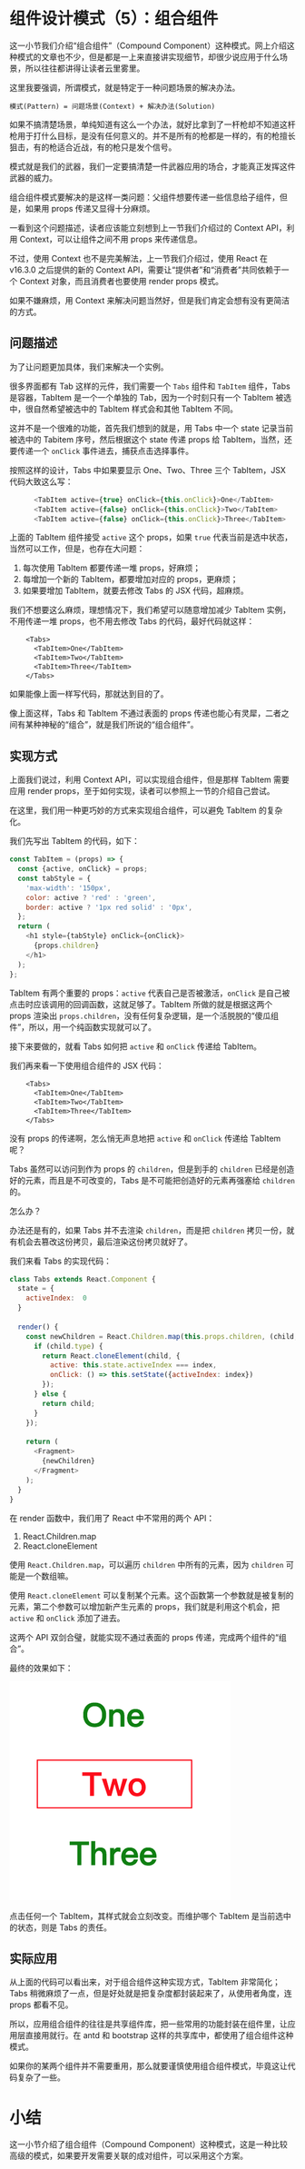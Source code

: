 

# 组件设计模式（5）：组合组件

这一小节我们介绍“组合组件”（Compound Component）这种模式。网上介绍这种模式的文章也不少，但是都是一上来直接讲实现细节，却很少说应用于什么场景，所以往往都讲得让读者云里雾里。

这里我要强调，所谓模式，就是特定于一种问题场景的解决办法。

```
模式(Pattern) = 问题场景(Context) + 解决办法(Solution)
```

如果不搞清楚场景，单纯知道有这么一个办法，就好比拿到了一杆枪却不知道这杆枪用于打什么目标，是没有任何意义的。并不是所有的枪都是一样的，有的枪擅长狙击，有的枪适合近战，有的枪只是发个信号。

模式就是我们的武器，我们一定要搞清楚一件武器应用的场合，才能真正发挥这件武器的威力。

组合组件模式要解决的是这样一类问题：父组件想要传递一些信息给子组件，但是，如果用 props 传递又显得十分麻烦。

一看到这个问题描述，读者应该能立刻想到上一节我们介绍过的 Context API，利用 Context，可以让组件之间不用 props 来传递信息。

不过，使用 Context 也不是完美解法，上一节我们介绍过，使用 React 在 v16.3.0 之后提供的新的 Context API，需要让“提供者”和“消费者”共同依赖于一个 Context 对象，而且消费者也要使用 render props 模式。

如果不嫌麻烦，用 Context 来解决问题当然好，但是我们肯定会想有没有更简洁的方式。

## 问题描述

为了让问题更加具体，我们来解决一个实例。

很多界面都有 Tab 这样的元件，我们需要一个 `Tabs` 组件和 `TabItem` 组件，Tabs 是容器，TabItem 是一个一个单独的 Tab，因为一个时刻只有一个 TabItem 被选中，很自然希望被选中的 TabItem 样式会和其他 TabItem 不同。

这并不是一个很难的功能，首先我们想到的就是，用 Tabs 中一个 state 记录当前被选中的 Tabitem 序号，然后根据这个 state 传递 props 给 TabItem，当然，还要传递一个 `onClick` 事件进去，捕获点击选择事件。

按照这样的设计，Tabs 中如果要显示 One、Two、Three 三个 TabItem，JSX 代码大致这么写：

```javascript
      <TabItem active={true} onClick={this.onClick}>One</TabItem>
      <TabItem active={false} onClick={this.onClick}>Two</TabItem>
      <TabItem active={false} onClick={this.onClick}>Three</TabItem> 
```

上面的 TabItem 组件接受 `active` 这个 props，如果 `true` 代表当前是选中状态，当然可以工作，但是，也存在大问题：

1. 每次使用 TabItem 都要传递一堆 props，好麻烦；
2. 每增加一个新的 TabItem，都要增加对应的 props，更麻烦；
3. 如果要增加 TabItem，就要去修改 Tabs 的 JSX 代码，超麻烦。

我们不想要这么麻烦，理想情况下，我们希望可以随意增加减少 TabItem 实例，不用传递一堆 props，也不用去修改 Tabs 的代码，最好代码就这样：

```
    <Tabs>
      <TabItem>One</TabItem>
      <TabItem>Two</TabItem>
      <TabItem>Three</TabItem>
    </Tabs>
```

如果能像上面一样写代码，那就达到目的了。

像上面这样，Tabs 和 TabItem 不通过表面的 props 传递也能心有灵犀，二者之间有某种神秘的“组合”，就是我们所说的“组合组件”。

## 实现方式

上面我们说过，利用 Context API，可以实现组合组件，但是那样 TabItem 需要应用 render props，至于如何实现，读者可以参照上一节的介绍自己尝试。

在这里，我们用一种更巧妙的方式来实现组合组件，可以避免 TabItem 的复杂化。

我们先写出 TabItem 的代码，如下：

```javascript
const TabItem = (props) => {
  const {active, onClick} = props;
  const tabStyle = {
    'max-width': '150px',
    color: active ? 'red' : 'green',
    border: active ? '1px red solid' : '0px',
  };
  return (
    <h1 style={tabStyle} onClick={onClick}>
      {props.children}
    </h1>
  );
};
```

TabItem 有两个重要的 props：`active` 代表自己是否被激活，`onClick` 是自己被点击时应该调用的回调函数，这就足够了。TabItem 所做的就是根据这两个 props 渲染出 `props.children`，没有任何复杂逻辑，是一个活脱脱的“傻瓜组件”，所以，用一个纯函数实现就可以了。

接下来要做的，就看 Tabs 如何把 `active` 和 `onClick` 传递给 TabItem。

我们再来看一下使用组合组件的 JSX 代码：

```
    <Tabs>
      <TabItem>One</TabItem>
      <TabItem>Two</TabItem>
      <TabItem>Three</TabItem>
    </Tabs>
```

没有 props 的传递啊，怎么悄无声息地把 `active` 和 `onClick` 传递给 TabItem 呢？

Tabs 虽然可以访问到作为 props 的 `children`，但是到手的 `children` 已经是创造好的元素，而且是不可改变的，Tabs 是不可能把创造好的元素再强塞给 `children` 的。

怎么办？

办法还是有的，如果 Tabs 并不去渲染 `children`，而是把 `children` 拷贝一份，就有机会去篡改这份拷贝，最后渲染这份拷贝就好了。

我们来看 Tabs 的实现代码：

```javascript
class Tabs extends React.Component {
  state = {
    activeIndex:  0
  }

  render() {
    const newChildren = React.Children.map(this.props.children, (child, index) => {
      if (child.type) {
        return React.cloneElement(child, {
          active: this.state.activeIndex === index,
          onClick: () => this.setState({activeIndex: index})
        });
      } else {
        return child;
      }
    });

    return (
      <Fragment>
        {newChildren}
      </Fragment>
    );
  }
}
```

在 render 函数中，我们用了 React 中不常用的两个 API：

1. React.Children.map
2. React.cloneElement

使用 `React.Children.map`，可以遍历 `children` 中所有的元素，因为 `children` 可能是一个数组嘛。

使用 `React.cloneElement` 可以复制某个元素。这个函数第一个参数就是被复制的元素，第二个参数可以增加新产生元素的 props，我们就是利用这个机会，把 `active` 和 `onClick` 添加了进去。

这两个 API 双剑合璧，就能实现不通过表面的 props 传递，完成两个组件的“组合”。

最终的效果如下：

 <img src="./_assets/img_1609449766063.png" />

点击任何一个 TabItem，其样式就会立刻改变。而维护哪个 TabItem 是当前选中的状态，则是 Tabs 的责任。

## 实际应用

从上面的代码可以看出来，对于组合组件这种实现方式，TabItem 非常简化；Tabs 稍微麻烦了一点，但是好处就是把复杂度都封装起来了，从使用者角度，连 props 都看不见。

所以，应用组合组件的往往是共享组件库，把一些常用的功能封装在组件里，让应用层直接用就行。在 antd 和 bootstrap 这样的共享库中，都使用了组合组件这种模式。

如果你的某两个组件并不需要重用，那么就要谨慎使用组合组件模式，毕竟这让代码复杂了一些。

# 小结

这一小节介绍了组合组件（Compound Component）这种模式，这是一种比较高级的模式，如果要开发需要关联的成对组件，可以采用这个方案。


            